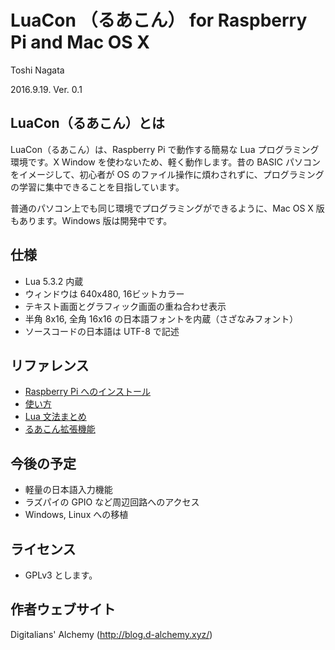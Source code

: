 #  LuaCon （るあこん） for Raspberry Pi and Mac OS X

  Toshi Nagata

  2016.9.19. Ver. 0.1

##  LuaCon（るあこん）とは

LuaCon（るあこん）は、Raspberry Pi で動作する簡易な Lua プログラミング環境です。X Window を使わないため、軽く動作します。昔の BASIC パソコンをイメージして、初心者が OS のファイル操作に煩わされずに、プログラミングの学習に集中できることを目指しています。

普通のパソコン上でも同じ環境でプログラミングができるように、Mac OS X 版もあります。Windows 版は開発中です。

##  仕様

* Lua 5.3.2 内蔵
* ウィンドウは 640x480, 16ビットカラー
* テキスト画面とグラフィック画面の重ね合わせ表示
* 半角 8x16, 全角 16x16 の日本語フォントを内蔵（さざなみフォント）
* ソースコードの日本語は UTF-8 で記述

## リファレンス

* [Raspberry Pi へのインストール](doc/INSTALL.md)
* [使い方](doc/USAGE.md)
* [Lua 文法まとめ](doc/LUA.md)
* [るあこん拡張機能](doc/EXTENSION.md)

## 今後の予定

* 軽量の日本語入力機能
* ラズパイの GPIO など周辺回路へのアクセス
* Windows, Linux への移植

## ライセンス

* GPLv3 とします。

## 作者ウェブサイト

Digitalians' Alchemy (http://blog.d-alchemy.xyz/)
